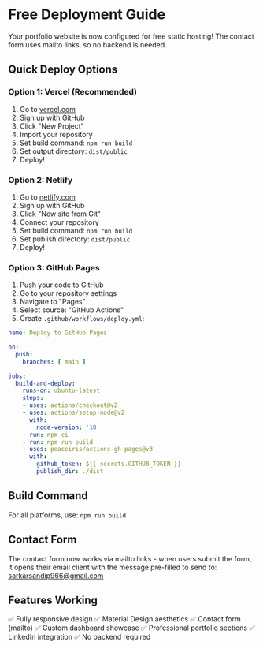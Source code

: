 # Free Deployment Guide

Your portfolio website is now configured for free static hosting! The contact form uses mailto links, so no backend is needed.

## Quick Deploy Options

### Option 1: Vercel (Recommended)
1. Go to [vercel.com](https://vercel.com)
2. Sign up with GitHub
3. Click "New Project"
4. Import your repository
5. Set build command: `npm run build`
6. Set output directory: `dist/public`
7. Deploy!

### Option 2: Netlify
1. Go to [netlify.com](https://netlify.com)
2. Sign up with GitHub
3. Click "New site from Git"
4. Connect your repository
5. Set build command: `npm run build`
6. Set publish directory: `dist/public`
7. Deploy!

### Option 3: GitHub Pages
1. Push your code to GitHub
2. Go to your repository settings
3. Navigate to "Pages"
4. Select source: "GitHub Actions"
5. Create `.github/workflows/deploy.yml`:

```yaml
name: Deploy to GitHub Pages

on:
  push:
    branches: [ main ]

jobs:
  build-and-deploy:
    runs-on: ubuntu-latest
    steps:
    - uses: actions/checkout@v2
    - uses: actions/setup-node@v2
      with:
        node-version: '18'
    - run: npm ci
    - run: npm run build
    - uses: peaceiris/actions-gh-pages@v3
      with:
        github_token: ${{ secrets.GITHUB_TOKEN }}
        publish_dir: ./dist
```

## Build Command
For all platforms, use: `npm run build`

## Contact Form
The contact form now works via mailto links - when users submit the form, it opens their email client with the message pre-filled to send to: sarkarsandip966@gmail.com

## Features Working
✅ Fully responsive design
✅ Material Design aesthetics 
✅ Contact form (mailto)
✅ Custom dashboard showcase
✅ Professional portfolio sections
✅ LinkedIn integration
✅ No backend required